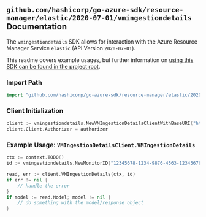 
## `github.com/hashicorp/go-azure-sdk/resource-manager/elastic/2020-07-01/vmingestiondetails` Documentation

The `vmingestiondetails` SDK allows for interaction with the Azure Resource Manager Service `elastic` (API Version `2020-07-01`).

This readme covers example usages, but further information on [using this SDK can be found in the project root](https://github.com/hashicorp/go-azure-sdk/tree/main/docs).

### Import Path

```go
import "github.com/hashicorp/go-azure-sdk/resource-manager/elastic/2020-07-01/vmingestiondetails"
```


### Client Initialization

```go
client := vmingestiondetails.NewVMIngestionDetailsClientWithBaseURI("https://management.azure.com")
client.Client.Authorizer = authorizer
```


### Example Usage: `VMIngestionDetailsClient.VMIngestionDetails`

```go
ctx := context.TODO()
id := vmingestiondetails.NewMonitorID("12345678-1234-9876-4563-123456789012", "example-resource-group", "monitorValue")

read, err := client.VMIngestionDetails(ctx, id)
if err != nil {
	// handle the error
}
if model := read.Model; model != nil {
	// do something with the model/response object
}
```
